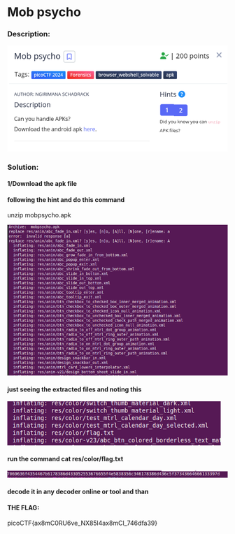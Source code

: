 <h1>Mob psycho</h1>

<h3>Description:</h3>

![Alt text](challenge_img/1.png)

<h3>Solution:</h3>

<h4>1/Download the apk file </h4>

<h4>following the hint and do this command</h4>
  unzip mobpsycho.apk 

![Alt text](challenge_img/2.png)

<h4>just seeing the extracted files and noting this </h4>

![Alt text](challenge_img/3.png)

<h4>run the command cat res/color/flag.txt</h4>

![Alt text](challenge_img/4.png)

<h4>decode it in any decoder online or tool and than </h4>

<h4> THE FLAG: </h4>
              picoCTF{ax8mC0RU6ve_NX85l4ax8mCl_746dfa39}

 
